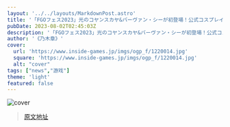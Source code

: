 ```yaml
---
layout: '../../layouts/MarkdownPost.astro'
title: '「FGOフェス2023」光のコヤンスカヤ&バーヴァン・シーが初登場！公式コスプレイヤーが“本物”すぎて凄い【撮り下ろし写真まとめ】'
pubDate: 2023-08-02T02:45:03Z
description: '「FGOフェス2023」光のコヤンスカヤ&バーヴァン・シーが初登場！公式コスプレイヤーが“本物”すぎて凄い【撮り下ろし写真まとめ】'
author: '《乃木章》'
cover:
  url: 'https://www.inside-games.jp/imgs/ogp_f/1220014.jpg'
  square: 'https://www.inside-games.jp/imgs/ogp_f/1220014.jpg'
  alt: "cover"
tags: ["news","游戏"]
theme: 'light'
featured: false
---
```


![cover](https://www.inside-games.jp/imgs/ogp_f/1220014.jpg)


>[原文地址](https://www.inside-games.jp/article/2023/08/02/147584.html)  